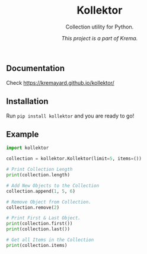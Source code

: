 <div align="center">
<h1>Kollektor</h1>
<p>Collection utility for Python.</p>
<p><i>This project is a part of Krema.</i></p>
<br>
</div>

## Documentation
Check https://kremayard.github.io/kollektor/
## Installation
Run `pip install kollektor` and you are ready to go!

## Example
```py
import kollektor

collection = kollektor.Kollektor(limit=5, items=())

# Print Collection Length
print(collection.length)

# Add New Objects to the Collection
collection.append(1, 5, 6)

# Remove Object from Collection.
collection.remove(2)

# Print First & Last Object.
print(collection.first())
print(collection.last())

# Get all Items in the Collection
print(collection.items)
```